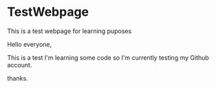 # TestWebpage
This is a test webpage for learning puposes 

Hello everyone,

This is a test I'm learning some code so I'm currently testing my Github account. 

thanks.
